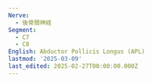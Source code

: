 ```yaml
---
Nerve:
  - 後骨間神経
Segment:
  - C7
  - C8
English: Abductor Pollicis Longus (APL)
lastmod: '2025-03-09'
last_edited: 2025-02-27T00:00:00.000Z
---
```



